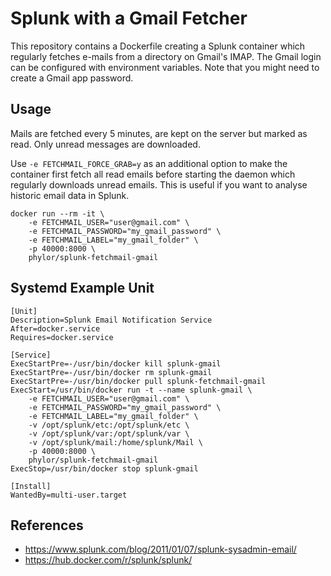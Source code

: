 # Splunk with a Gmail Fetcher

This repository contains a Dockerfile creating a Splunk container which regularly fetches e-mails from a directory on Gmail's IMAP. The Gmail login can be configured with environment variables. Note that you might need to create a Gmail app password.

## Usage

Mails are fetched every 5 minutes, are kept on the server but marked as read. Only unread messages are downloaded.

Use `-e FETCHMAIL_FORCE_GRAB=y` as an additional option to make the container first fetch all read emails before starting the daemon which regularly downloads unread emails. This is useful if you want to analyse historic email data in Splunk.

    docker run --rm -it \
        -e FETCHMAIL_USER="user@gmail.com" \
        -e FETCHMAIL_PASSWORD="my_gmail_password" \
        -e FETCHMAIL_LABEL="my_gmail_folder" \
        -p 40000:8000 \
        phylor/splunk-fetchmail-gmail

## Systemd Example Unit

    [Unit]
    Description=Splunk Email Notification Service
    After=docker.service
    Requires=docker.service

    [Service]
    ExecStartPre=-/usr/bin/docker kill splunk-gmail
    ExecStartPre=-/usr/bin/docker rm splunk-gmail
    ExecStartPre=-/usr/bin/docker pull splunk-fetchmail-gmail
    ExecStart=/usr/bin/docker run -t --name splunk-gmail \
        -e FETCHMAIL_USER="user@gmail.com" \
        -e FETCHMAIL_PASSWORD="my_gmail_password" \
        -e FETCHMAIL_LABEL="my_gmail_folder" \
        -v /opt/splunk/etc:/opt/splunk/etc \
        -v /opt/splunk/var:/opt/splunk/var \
        -v /opt/splunk/mail:/home/splunk/Mail \
        -p 40000:8000 \
        phylor/splunk-fetchmail-gmail
    ExecStop=/usr/bin/docker stop splunk-gmail
    
    [Install]
    WantedBy=multi-user.target

## References

- https://www.splunk.com/blog/2011/01/07/splunk-sysadmin-email/
- https://hub.docker.com/r/splunk/splunk/
